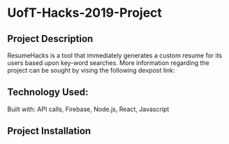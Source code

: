 # UofT-Hacks-2019-Project

## Project Description

ResumeHacks is a tool that immediately generates a custom resume for its users based upon key-word searches. More information regarding the project can be sought by vising the following devpost link: 

## Technology Used:

Built with: API calls, Firebase, Node.js, React, Javascript 

## Project Installation
